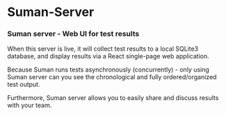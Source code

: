 
# Suman-Server

### Suman server - Web UI for test results

When this server is live, it will collect test results to a local SQLite3 database, and display results via
a React single-page web application.

Because Suman runs tests asynchronously (concurrently) - only using Suman server can you see the chronological and
fully ordered/organized test output.

Furthermore, Suman server allows you to easily share and discuss results with your team.